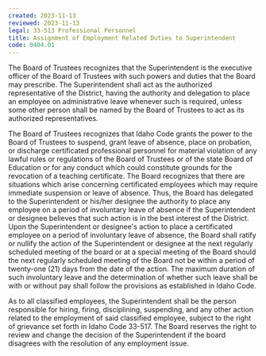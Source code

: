 ```yaml
---
created: 2023-11-13
reviewed: 2023-11-13
legal: 33-513 Professional Personnel
title: Assignment of Employment Related Duties to Superintendent
code: 0404.01
---
```


The Board of Trustees recognizes that the Superintendent is the executive officer of the Board of Trustees with such powers and duties that the Board may prescribe. The Superintendent shall act as the authorized representative of the District, having the authority and delegation to place an employee on administrative leave whenever such is required, unless some other person shall be named by the Board of Trustees to act as its authorized representatives.

The Board of Trustees recognizes that Idaho Code grants the power to the Board of Trustees to suspend, grant leave of absence, place on probation, or discharge certificated professional personnel for material violation of any lawful rules or regulations of the Board of Trustees or of the state Board of Education or for any conduct which could constitute grounds for the revocation of a teaching certificate. The Board recognizes that there are situations which arise concerning certificated employees which may require immediate suspension or leave of absence. Thus, the Board has delegated to the Superintendent or his/her designee the authority to place any employee on a period of involuntary leave of absence if the Superintendent or designee believes that such action is in the best interest of the District. Upon the Superintendent or designee's action to place a certificated employee on a period of involuntary leave of absence, the Board shall ratify or nullify the action of the Superintendent or designee at the next regularly scheduled meeting of the board or at a special meeting of the Board should the next regularly scheduled meeting of the Board not be within a period of twenty-one (21) days from the date of the action. The maximum duration of such involuntary leave and the determination of whether such leave shall be with or without pay shall follow the provisions as established in Idaho Code.

As to all classified employees, the Superintendent shall be the person responsible for hiring, firing, disciplining, suspending, and any other action related to the employment of said classified employee, subject to the right of grievance set forth in Idaho Code 33-517. The Board reserves the right to review and change the decision of the Superintendent if the board disagrees with the resolution of any employment issue.
